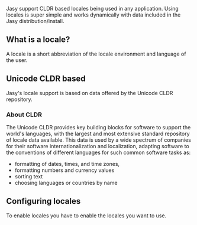 Jasy support CLDR based locales being used in any application. Using locales is super simple and works dynamically with data included in the Jasy distribution/install.

## What is a locale?

A locale is a short abbreviation of the locale environment and language of the user.

## Unicode CLDR based

Jasy's locale support is based on data offered by the Unicode CLDR repository.

### About CLDR

The Unicode CLDR provides key building blocks for software to support the world's languages, with the largest and most extensive standard repository of locale data available. This data is used by a wide spectrum of companies for their software internationalization and localization, adapting software to the conventions of different languages for such common software tasks as:

* formatting of dates, times, and time zones, 
* formatting numbers and currency values
* sorting text
* choosing languages or countries by name


## Configuring locales

To enable locales you have to enable the locales you want to use. 